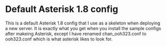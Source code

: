 # Default Asterisk 1.8 config

This is a default Asterisk 1.8 config that I use as a skeleton when deploying a new server.  It is exactly what you get when you install the sample configs after makeing Asterisk, except I have renamed chan_ooh323.conf to ooh323.conf which is what asterisk likes to look for.

